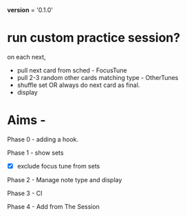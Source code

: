 __version__ = '0.1.0'

# run custom practice session?

on each next,
- pull next card from sched - FocusTune
- pull 2-3 random other cards matching type - OtherTunes
- shuffle set OR always do next card as final.
- display

# Aims -

Phase 0 -
adding a hook.

Phase 1 -
show sets

- [x] exclude focus tune from sets


Phase 2 -
Manage note type and display

Phase 3 -
CI

Phase 4 -
Add from The Session
